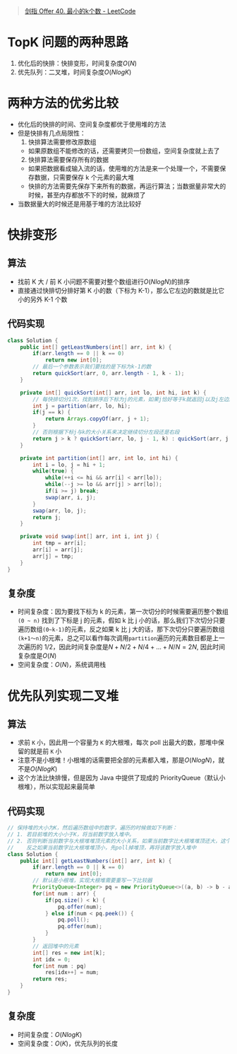 > [剑指 Offer 40. 最小的k个数 - LeetCode](https://leetcode-cn.com/problems/zui-xiao-de-kge-shu-lcof/)

# TopK 问题的两种思路

1. 优化后的快排：快排变形，时间复杂度$O(N)$
2. 优先队列：二叉堆，时间复杂度$O(NlogK)$

# 两种方法的优劣比较

- 优化后的快排的时间、空间复杂度都优于使用堆的方法
- 但是快排有几点局限性：
  1. 快排算法需要修改原数组
    - 如果原数组不能修改的话，还需要拷贝一份数组，空间复杂度就上去了
  2. 快排算法需要保存所有的数据
    - 如果把数据看成输入流的话，使用堆的方法是来一个处理一个，不需要保存数据，只需要保存 k 个元素的最大堆
    - 快排的方法需要先保存下来所有的数据，再运行算法；当数据量非常大的时候，甚至内存都放不下的时候，就麻烦了
- 当数据量大的时候还是用基于堆的方法比较好

# 快排变形

## 算法

- 找前 K 大 / 前 K 小问题不需要对整个数组进行$O(NlogN)$的排序
- 直接通过快排切分排好第 K 小的数（下标为 K-1），那么它左边的数就是比它小的另外 K-1 个数

## 代码实现

```java
class Solution {
    public int[] getLeastNumbers(int[] arr, int k) {
        if(arr.length == 0 || k == 0)
            return new int[0];
        // 最后一个参数表示我们要找的是下标为k-1的数
        return quickSort(arr, 0, arr.length - 1, k - 1);
    }

    private int[] quickSort(int[] arr, int lo, int hi, int k) {
        // 每快排切分1次，找到排序后下标为j的元素，如果j恰好等于k就返回j以及j左边所有的数；
        int j = partition(arr, lo, hi);
        if(j == k) {
            return Arrays.copyOf(arr, j + 1);
        }
        // 否则根据下标j与k的大小关系来决定继续切分左段还是右段
        return j > k ? quickSort(arr, lo, j - 1, k) : quickSort(arr, j + 1, hi, k);
    }

    private int partition(int[] arr, int lo, int hi) {
        int i = lo, j = hi + 1;
        while(true) {
            while(++i <= hi && arr[i] < arr[lo]);
            while(--j >= lo && arr[j] > arr[lo]);
            if(i >= j) break;
            swap(arr, i, j);
        }
        swap(arr, lo, j);
        return j;
    }

    private void swap(int[] arr, int i, int j) {
        int tmp = arr[i];
        arr[i] = arr[j];
        arr[j] = tmp;
    }
}
```

## 复杂度

- 时间复杂度：因为要找下标为 k 的元素，第一次切分的时候需要遍历整个数组`(0 ~ n)` 找到了下标是 j 的元素，假如 k 比 j 小的话，那么我们下次切分只要遍历数组`(0~k-1)`的元素，反之如果 k 比 j 大的话，那下次切分只要遍历数组`(k+1～n)`的元素，总之可以看作每次调用`partition`遍历的元素数目都是上一次遍历的 1/2，因此时间复杂度是$N + N/2 + N/4 + ... + N/N = 2N$, 因此时间复杂度是$O(N)$
- 空间复杂度：$O(N)$，系统调用栈

# 优先队列实现二叉堆

## 算法

- 求前 `K` 小，因此用一个容量为 `K` 的大根堆，每次 poll 出最大的数，那堆中保留的就是前 `K` 小
- 注意不是小根堆！小根堆的话需要把全部的元素都入堆，那是$O(NlogN)$，就不是$O(NlogK)$
- 这个方法比快排慢，但是因为 Java 中提供了现成的 PriorityQueue（默认小根堆），所以实现起来最简单

## 代码实现

```java
// 保持堆的大小为K，然后遍历数组中的数字，遍历的时候做如下判断：
// 1. 若目前堆的大小小于K，将当前数字放入堆中。
// 2. 否则判断当前数字与大根堆堆顶元素的大小关系，如果当前数字比大根堆堆顶还大，这个数就直接跳过；
//    反之如果当前数字比大根堆堆顶小，先poll掉堆顶，再将该数字放入堆中
class Solution {
    public int[] getLeastNumbers(int[] arr, int k) {
        if(arr.length == 0 || k == 0)
            return new int[0];
        // 默认是小根堆，实现大根堆需要重写一下比较器
        PriorityQueue<Integer> pq = new PriorityQueue<>((a, b) -> b - a);
        for(int num : arr) {
            if(pq.size() < k) {
                pq.offer(num);
            } else if(num < pq.peek()) {
                pq.poll();
                pq.offer(num);
            }
        }
        // 返回堆中的元素
        int[] res = new int[k];
        int idx = 0;
        for(int num : pq)
            res[idx++] = num;
        return res;
    }
}
```

## 复杂度

- 时间复杂度：$O(NlogK)$
- 空间复杂度：$O(K)$，优先队列的长度